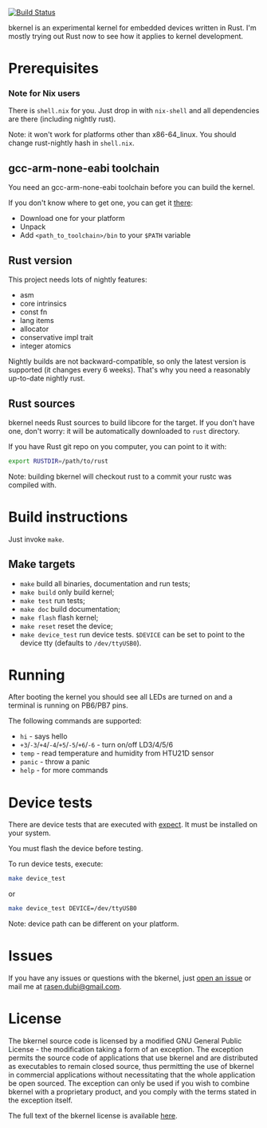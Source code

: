 [![Build Status](https://travis-ci.org/rasendubi/bkernel.svg?branch=master)](https://travis-ci.org/rasendubi/bkernel)

bkernel is an experimental kernel for embedded devices written in Rust. I'm mostly trying out Rust now to see how it applies to kernel development.

# Prerequisites

### Note for Nix users

There is `shell.nix` for you. Just drop in with `nix-shell` and all dependencies are there (including nightly rust).

Note: it won't work for platforms other than x86-64_linux. You should change rust-nightly hash in `shell.nix`.

## gcc-arm-none-eabi toolchain

You need an gcc-arm-none-eabi toolchain before you can build the kernel.

If you don't know where to get one, you can get it [there](https://launchpad.net/gcc-arm-embedded/+download):

- Download one for your platform
- Unpack
- Add `<path_to_toolchain>/bin` to your `$PATH` variable

## Rust version

This project needs lots of nightly features:

- asm
- core intrinsics
- const fn
- lang items
- allocator
- conservative impl trait
- integer atomics

Nightly builds are not backward-compatible, so only the latest version is supported (it changes every 6 weeks). That's why you need a reasonably up-to-date nightly rust.

## Rust sources

bkernel needs Rust sources to build libcore for the target. If you don't have one, don't worry: it will be automatically downloaded to `rust` directory.

If you have Rust git repo on you computer, you can point to it with:

```sh
export RUSTDIR=/path/to/rust
```

Note: building bkernel will checkout rust to a commit your rustc was compiled with.

# Build instructions

Just invoke `make`.

## Make targets

- `make` build all binaries, documentation and run tests;
- `make build` only build kernel;
- `make test` run tests;
- `make doc` build documentation;
- `make flash` flash kernel;
- `make reset` reset the device;
- `make device_test` run device tests. `$DEVICE` can be set to point to the device tty (defaults to `/dev/ttyUSB0`).

# Running

After booting the kernel you should see all LEDs are turned on and a terminal is running on PB6/PB7 pins.

The following commands are supported:
- `hi` - says hello
- `+3`/`-3`/`+4`/`-4`/`+5`/`-5`/`+6`/`-6` - turn on/off LD3/4/5/6
- `temp` - read temperature and humidity from HTU21D sensor
- `panic` - throw a panic
- `help` - for more commands

# Device tests

There are device tests that are executed with [expect](https://en.wikipedia.org/wiki/Expect). It must be installed on your system.

You must flash the device before testing.

To run device tests, execute:

```sh
make device_test
```

or

```sh
make device_test DEVICE=/dev/ttyUSB0
```

Note: device path can be different on your platform.

# Issues

If you have any issues or questions with the bkernel, just [open an issue](https://github.com/rasendubi/bkernel/issues) or mail me at [rasen.dubi@gmail.com](mailto:rasen.dubi@gmail.com).

# License

The bkernel source code is licensed by a modified GNU General Public License - the modification taking a form of an exception. The exception permits the source code of applications that use bkernel and are distributed as executables to remain closed source, thus permitting the use of bkernel in commercial applications without necessitating that the whole application be open sourced. The exception can only be used if you wish to combine bkernel with a proprietary product, and you comply with the terms stated in the exception itself.

The full text of the bkernel license is available [here](LICENSE).
